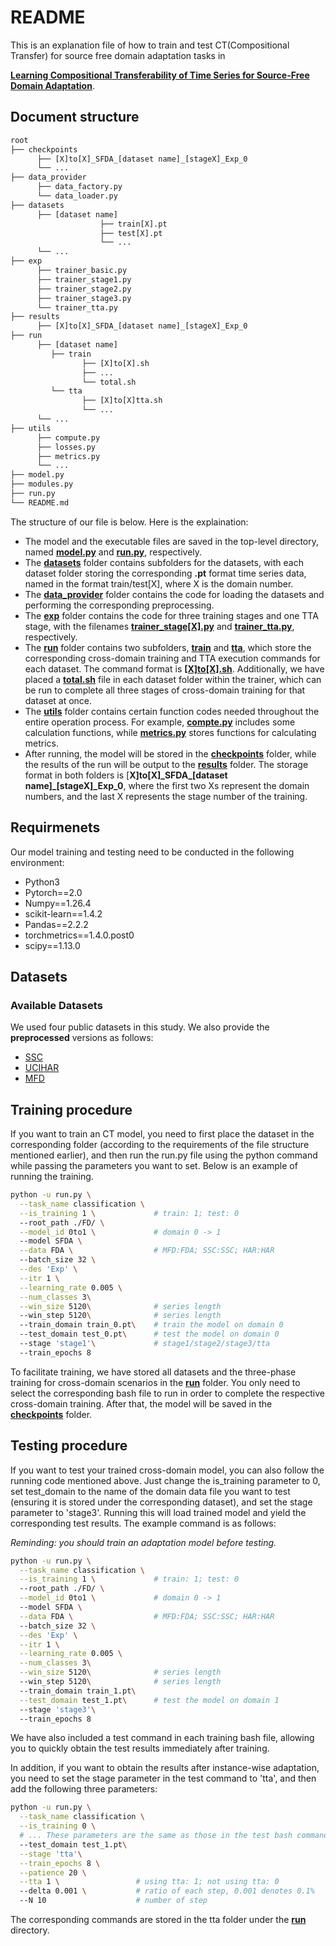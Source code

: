 # README

This is an explanation file of how to train and test CT(Compositional Transfer) for source free domain adaptation tasks in 

**<u>Learning Compositional Transferability of Time Series for Source-Free Domain Adaptation</u>**.

## Document structure

```python
root
├── checkpoints
   	  ├── [X]to[X]_SFDA_[dataset name]_[stageX]_Exp_0
   	  └── ...
├── data_provider
	  ├── data_factory.py
      └── data_loader.py
├── datasets
	  ├── [dataset name]
    				├── train[X].pt
        			├── test[X].pt
        			└── ...
      └── ...
├── exp
	  ├── trainer_basic.py
      ├── trainer_stage1.py
      ├── trainer_stage2.py
      ├── trainer_stage3.py
      └── trainer_tta.py
├── results
	  ├── [X]to[X]_SFDA_[dataset name]_[stageX]_Exp_0
├── run
	  ├── [dataset name]
         ├── train
                ├── [X]to[X].sh
                ├── ...
                └── total.sh
         └── tta
                ├── [X]to[X]tta.sh
                └── ...
      └── ...
├── utils
	  ├── compute.py
      ├── losses.py
      ├── metrics.py
      └── ...
├── model.py
├── modules.py
├── run.py
└── README.md
```

The structure of our file is below. Here is the explaination:

- The model and the executable files are saved in the top-level directory, named **<u>model.py</u>** and **<u>run.py</u>**, respectively.
- The **<u>datasets</u>** folder contains subfolders for the datasets, with each dataset folder storing the corresponding **.pt** format time series data, named in the format train/test[X], where X is the domain number.
- The **<u>data_provider</u>** folder contains the code for loading the datasets and performing the corresponding preprocessing.
- The <u>**exp**</u> folder contains the code for three training stages and one TTA stage, with the filenames **<u>trainer_stage[X].py</u>** and **<u>trainer_tta.py</u>**, respectively.
- The **<u>run</u>** folder contains two subfolders, **<u>train</u>** and **<u>tta</u>**, which store the corresponding cross-domain training and TTA execution commands for each dataset. The command format is **<u>[X]to[X].sh</u>**. Additionally, we have placed a **<u>total.sh</u>** file in each dataset folder within the trainer, which can be run to complete all three stages of cross-domain training for that dataset at once.
- The **<u>utils</u>** folder contains certain function codes needed throughout the entire operation process. For example, **<u>compte.py</u>** includes some calculation functions, while <u>**metrics.py**</u> stores functions for calculating metrics.
- After running, the model will be stored in the **<u>checkpoints</u>** folder, while the results of the run will be output to the <u>**results**</u> folder. The storage format in both folders is [**X]to[X]\_SFDA\_[dataset name]_[stageX]\_Exp_0**, where the first two Xs represent the domain numbers, and the last X represents the stage number of the training.

## Requirmenets

Our model training and testing need to be conducted in the following environment:

- Python3
- Pytorch==2.0
- Numpy==1.26.4
- scikit-learn==1.4.2
- Pandas==2.2.2
- torchmetrics==1.4.0.post0
- scipy==1.13.0

## Datasets

### Available Datasets

We used four public datasets in this study. We also provide the **preprocessed** versions as follows:

- [SSC](https://researchdata.ntu.edu.sg/dataset.xhtml?persistentId=doi:10.21979/N9/UD1IM9)
- [UCIHAR](https://researchdata.ntu.edu.sg/dataset.xhtml?persistentId=doi:10.21979/N9/0SYHTZ)
- [MFD](https://researchdata.ntu.edu.sg/dataset.xhtml?persistentId=doi:10.21979/N9/PU85XN)

## Training procedure

If you want to train an CT model, you need to first place the dataset in the corresponding folder (according to the requirements of the file structure mentioned earlier), and then run the run.py file using the python command while passing the parameters you want to set. Below is an example of running the training.

```bash
python -u run.py \
  --task_name classification \
  --is_training 1 \				# train: 1; test: 0
  --root_path ./FD/ \
  --model_id 0to1 \				# domain 0 -> 1
  --model SFDA \
  --data FDA \					# MFD:FDA; SSC:SSC; HAR:HAR
  --batch_size 32 \
  --des 'Exp' \
  --itr 1 \
  --learning_rate 0.005 \
  --num_classes 3\
  --win_size 5120\				# series length
  --win_step 5120\				# series length
  --train_domain train_0.pt\	# train the model on domain 0
  --test_domain test_0.pt\		# test the model on domain 0
  --stage 'stage1'\				# stage1/stage2/stage3/tta
  --train_epochs 8
```

To facilitate training, we have stored all datasets and the three-phase training for cross-domain scenarios in the **<u>run</u>** folder. You only need to select the corresponding bash file to run in order to complete the respective cross-domain training. After that, the model will be saved in the <u>**checkpoints**</u> folder.



## Testing procedure

If you want to test your trained cross-domain model, you can also follow the running code mentioned above. Just change the is_training parameter to 0, set test_domain to the name of the domain data file you want to test (ensuring it is stored under the corresponding dataset), and set the stage parameter to 'stage3'. Running this will load trained model and yield the corresponding test results. The example command is as follows:

*Reminding: you should train an adaptation model before testing.*

```bash
python -u run.py \
  --task_name classification \
  --is_training 1 \				# train: 1; test: 0
  --root_path ./FD/ \
  --model_id 0to1 \				# domain 0 -> 1
  --model SFDA \
  --data FDA \					# MFD:FDA; SSC:SSC; HAR:HAR
  --batch_size 32 \
  --des 'Exp' \
  --itr 1 \
  --learning_rate 0.005 \
  --num_classes 3\
  --win_size 5120\				# series length
  --win_step 5120\				# series length
  --train_domain train_1.pt\
  --test_domain test_1.pt\		# test the model on domain 1
  --stage 'stage3'\				
  --train_epochs 8
```

We have also included a test command in each training bash file, allowing you to quickly obtain the test results immediately after training.

In addition, if you want to obtain the results after instance-wise adaptation, you need to set the stage parameter in the test command to 'tta', and then add the following three parameters:

```bash
python -u run.py \
  --task_name classification \
  --is_training 0 \
  # ... These parameters are the same as those in the test bash command.
  --test_domain test_1.pt\
  --stage 'tta'\
  --train_epochs 8 \
  --patience 20 \
  --tta 1 \					# using tta: 1; not using tta: 0
  --delta 0.001 \			# ratio of each step, 0.001 denotes 0.1%
  --N 10					# number of step
```

The corresponding commands are stored in the tta folder under the <u>**run**</u> directory.





